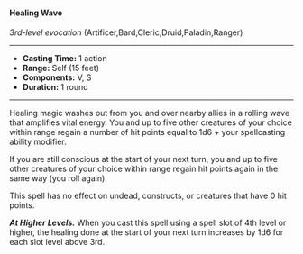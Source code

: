 #### Healing Wave
*3rd-level evocation* (Artificer,Bard,Cleric,Druid,Paladin,Ranger)
___
- **Casting Time:** 1 action
- **Range:** Self (15 feet)
- **Components:** V, S
- **Duration:** 1 round
---
Healing magic washes out from you and over nearby allies in a rolling wave that amplifies vital energy. You and up to five other creatures of your choice within range regain a number of hit points equal to 1d6 + your spellcasting ability modifier.

If you are still conscious at the start of your next turn, you and up to five other creatures of your choice within range regain hit points again in the same way (you roll again).

This spell has no effect on undead, constructs, or creatures that have 0 hit points.

***At Higher Levels.*** When you cast this spell using a spell slot of 4th level or higher, the healing done at the start of your next turn increases by 1d6 for each slot level above 3rd.
